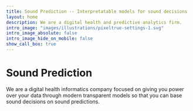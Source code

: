 ```yaml
---
title: Sound Prediction -- Interpretatable models for sound decisions
layout: home
description: We are a digital health and predictive analytics firm.
intro_image: "images/illustrations/pixeltrue-settings-1.svg"
intro_image_absolute: false
intro_image_hide_on_mobile: false
show_call_box: true
---
```


# Sound Prediction 

We are a digital health informatics company focused on giving you power over your data through modern transparent models so that you can base sound decisions on sound predictions.
